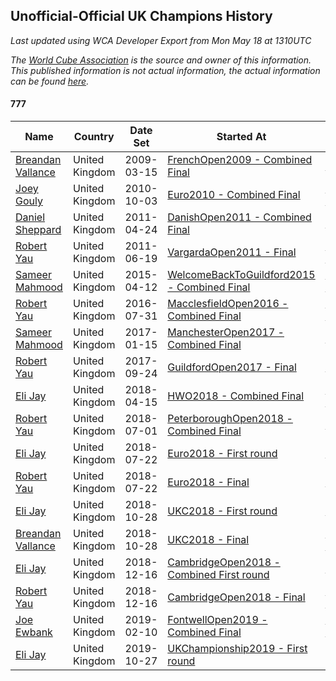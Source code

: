 ## Unofficial-Official UK Champions History

*Last updated using WCA Developer Export from Mon May 18 at 1310UTC*

*The [World Cube Association](https://www.worldcubeassociation.org) is the source and owner of this information. This published information is not actual information, the actual information can be found [here](https://www.worldcubeassociation.org/results).*

#### 777

|Name|Country|Date Set|Started At|Ended At|Days Held|  
|--|--|--|--|--|--|  
|[Breandan Vallance](https://www.worldcubeassociation.org/persons/2007VALL01)|United Kingdom|2009-03-15|[FrenchOpen2009 - Combined Final](https://www.worldcubeassociation.org/competitions/FrenchOpen2009/results/all#e777_c)|[Euro2010 - Combined Final](https://www.worldcubeassociation.org/competitions/Euro2010/results/all#e777_c)|567|  
|[Joey Gouly](https://www.worldcubeassociation.org/persons/2007GOUL01)|United Kingdom|2010-10-03|[Euro2010 - Combined Final](https://www.worldcubeassociation.org/competitions/Euro2010/results/all#e777_c)|[DanishOpen2011 - Combined Final](https://www.worldcubeassociation.org/competitions/DanishOpen2011/results/all#e777_c)|203|  
|[Daniel Sheppard](https://www.worldcubeassociation.org/persons/2009SHEP01)|United Kingdom|2011-04-24|[DanishOpen2011 - Combined Final](https://www.worldcubeassociation.org/competitions/DanishOpen2011/results/all#e777_c)|[VargardaOpen2011 - Final](https://www.worldcubeassociation.org/competitions/VargardaOpen2011/results/all#e777_f)|56|  
|[Robert Yau](https://www.worldcubeassociation.org/persons/2009YAUR01)|United Kingdom|2011-06-19|[VargardaOpen2011 - Final](https://www.worldcubeassociation.org/competitions/VargardaOpen2011/results/all#e777_f)|[WelcomeBackToGuildford2015 - Combined Final](https://www.worldcubeassociation.org/competitions/WelcomeBackToGuildford2015/results/all#e777_c)|1393|  
|[Sameer Mahmood](https://www.worldcubeassociation.org/persons/2013MAHM02)|United Kingdom|2015-04-12|[WelcomeBackToGuildford2015 - Combined Final](https://www.worldcubeassociation.org/competitions/WelcomeBackToGuildford2015/results/all#e777_c)|[MacclesfieldOpen2016 - Combined Final](https://www.worldcubeassociation.org/competitions/MacclesfieldOpen2016/results/all#e777_c)|476|  
|[Robert Yau](https://www.worldcubeassociation.org/persons/2009YAUR01)|United Kingdom|2016-07-31|[MacclesfieldOpen2016 - Combined Final](https://www.worldcubeassociation.org/competitions/MacclesfieldOpen2016/results/all#e777_c)|[ManchesterOpen2017 - Combined Final](https://www.worldcubeassociation.org/competitions/ManchesterOpen2017/results/all#e777_c)|168|  
|[Sameer Mahmood](https://www.worldcubeassociation.org/persons/2013MAHM02)|United Kingdom|2017-01-15|[ManchesterOpen2017 - Combined Final](https://www.worldcubeassociation.org/competitions/ManchesterOpen2017/results/all#e777_c)|[GuildfordOpen2017 - Final](https://www.worldcubeassociation.org/competitions/GuildfordOpen2017/results/all#e777_f)|252|  
|[Robert Yau](https://www.worldcubeassociation.org/persons/2009YAUR01)|United Kingdom|2017-09-24|[GuildfordOpen2017 - Final](https://www.worldcubeassociation.org/competitions/GuildfordOpen2017/results/all#e777_f)|[HWO2018 - Combined Final](https://www.worldcubeassociation.org/competitions/HWO2018/results/all#e777_c)|203|  
|[Eli Jay](https://www.worldcubeassociation.org/persons/2014JAYE01)|United Kingdom|2018-04-15|[HWO2018 - Combined Final](https://www.worldcubeassociation.org/competitions/HWO2018/results/all#e777_c)|[PeterboroughOpen2018 - Combined Final](https://www.worldcubeassociation.org/competitions/PeterboroughOpen2018/results/all#e777_c)|77|  
|[Robert Yau](https://www.worldcubeassociation.org/persons/2009YAUR01)|United Kingdom|2018-07-01|[PeterboroughOpen2018 - Combined Final](https://www.worldcubeassociation.org/competitions/PeterboroughOpen2018/results/all#e777_c)|[Euro2018 - First round](https://www.worldcubeassociation.org/competitions/Euro2018/results/all#e777_1)|21|  
|[Eli Jay](https://www.worldcubeassociation.org/persons/2014JAYE01)|United Kingdom|2018-07-22|[Euro2018 - First round](https://www.worldcubeassociation.org/competitions/Euro2018/results/all#e777_1)|[Euro2018 - Final](https://www.worldcubeassociation.org/competitions/Euro2018/results/all#e777_f)|0|  
|[Robert Yau](https://www.worldcubeassociation.org/persons/2009YAUR01)|United Kingdom|2018-07-22|[Euro2018 - Final](https://www.worldcubeassociation.org/competitions/Euro2018/results/all#e777_f)|[UKC2018 - First round](https://www.worldcubeassociation.org/competitions/UKC2018/results/all#e777_1)|98|  
|[Eli Jay](https://www.worldcubeassociation.org/persons/2014JAYE01)|United Kingdom|2018-10-28|[UKC2018 - First round](https://www.worldcubeassociation.org/competitions/UKC2018/results/all#e777_1)|[UKC2018 - Final](https://www.worldcubeassociation.org/competitions/UKC2018/results/all#e777_f)|0|  
|[Breandan Vallance](https://www.worldcubeassociation.org/persons/2007VALL01)|United Kingdom|2018-10-28|[UKC2018 - Final](https://www.worldcubeassociation.org/competitions/UKC2018/results/all#e777_f)|[CambridgeOpen2018 - Combined First round](https://www.worldcubeassociation.org/competitions/CambridgeOpen2018/results/all#e777_d)|49|  
|[Eli Jay](https://www.worldcubeassociation.org/persons/2014JAYE01)|United Kingdom|2018-12-16|[CambridgeOpen2018 - Combined First round](https://www.worldcubeassociation.org/competitions/CambridgeOpen2018/results/all#e777_d)|[CambridgeOpen2018 - Final](https://www.worldcubeassociation.org/competitions/CambridgeOpen2018/results/all#e777_f)|0|  
|[Robert Yau](https://www.worldcubeassociation.org/persons/2009YAUR01)|United Kingdom|2018-12-16|[CambridgeOpen2018 - Final](https://www.worldcubeassociation.org/competitions/CambridgeOpen2018/results/all#e777_f)|[FontwellOpen2019 - Combined Final](https://www.worldcubeassociation.org/competitions/FontwellOpen2019/results/all#e777_c)|56|  
|[Joe Ewbank](https://www.worldcubeassociation.org/persons/2015EWBA01)|United Kingdom|2019-02-10|[FontwellOpen2019 - Combined Final](https://www.worldcubeassociation.org/competitions/FontwellOpen2019/results/all#e777_c)|[UKChampionship2019 - First round](https://www.worldcubeassociation.org/competitions/UKChampionship2019/results/all#e777_1)|259|  
|[Eli Jay](https://www.worldcubeassociation.org/persons/2014JAYE01)|United Kingdom|2019-10-27|[UKChampionship2019 - First round](https://www.worldcubeassociation.org/competitions/UKChampionship2019/results/all#e777_1)|Ongoing|204|  
